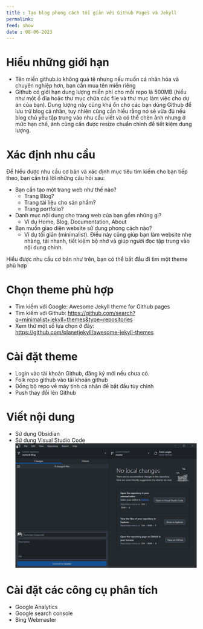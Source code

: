 ```yaml
---
title : Tạo blog phong cách tối giản với Github Pages và Jekyll
permalink: 
feed: show
date : 08-06-2023
---
```


# Hiểu những giới hạn
- Tên miền github.io không quá tệ nhưng nếu muốn cá nhân hóa và chuyên nghiệp hơn, bạn cần mua tên miền riêng
- Github có giới hạn dung lượng miễn phí cho mỗi repo là 500MB (hiểu như một ổ đĩa hoặc thư mục chứa các file và thư mục làm việc cho dự án của bạn). Dung lượng này cũng khá ổn cho các bạn dùng Github để lưu trữ blog cá nhân, tuy nhiên cũng cần hiểu rằng nó sẽ vừa đủ nếu blog chủ yếu tập trung vào nhu cầu viết và có thể chèn ảnh nhưng ở mức hạn chế, ảnh cũng cần được resize chuẩn chỉnh để tiết kiệm dung lượng.
# Xác định nhu cầu
Để hiểu được nhu cầu cơ bản và xác định mục tiêu tìm kiếm cho bạn tiếp theo, bạn cần trả lời những câu hỏi sau:
- Bạn cần tạo một trang web như thế nào?
	- Trang Blog?
	- Trang tài liệu cho sản phẩm?
	- Trang portfolio?
- Danh mục nội dung cho trang web của bạn gồm những gì?
	- Ví dụ Home, Blog, Documentation, About
- Bạn muốn giao diện website sử dung phong cách nào?
	- Ví dụ tối giản (minimalist). Điều này cũng giúp bạn làm website nhẹ  nhàng, tải nhanh, tiết kiệm bộ nhớ và giúp người đọc tập trung vào nội dung chính.

 Hiểu được nhu cầu cơ bản như trên, bạn có thể bắt đầu đi tìm một theme phù hợp
# Chọn theme phù hợp
- Tìm kiếm với Google: Awesome Jekyll theme for Github pages
- Tìm kiếm với Github: https://github.com/search?q=minimalist+jekyll+themes&type=repositories
- Xem thử một số lựa chọn ở đây: https://github.com/planetjekyll/awesome-jekyll-themes

# Cài đặt theme
- Login vào tài khoản Github, đăng ký mới nếu chưa có.
- Folk repo github vào tài khoản github
- Đồng bộ repo về máy tính cá nhân để bắt đầu tùy chỉnh
- Push thay đổi lên Github

# Viết nội dung
- Sử dụng Obsidian
- Sử dụng Visual Studio Code
![](src/Pasted%20image%2020230608100752.png)
# Cài đặt các công cụ phân tích
- Google Analytics
- Google search console
- Bing Webmaster

